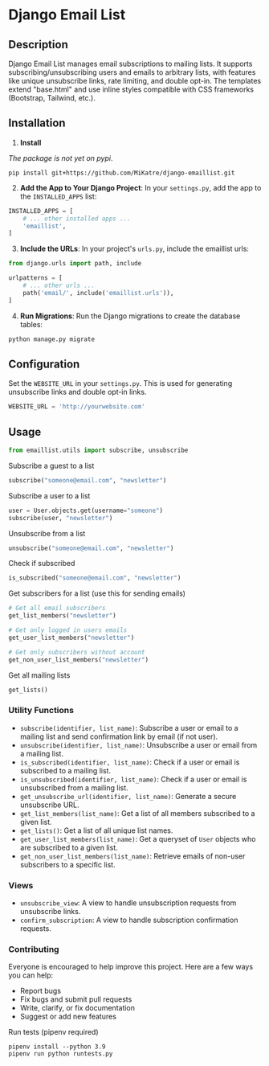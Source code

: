 # Django Email List

<!-- Incredibly useful conversation: https://chat.openai.com/c/01d78616-2bec-41e5-b650-0f14791bd60b -->

## Description

Django Email List manages email subscriptions to mailing lists. It supports subscribing/unsubscribing users and emails to arbitrary lists, with features like unique unsubscribe links, rate limiting, and double opt-in. The templates extend "base.html" and use inline styles compatible with CSS frameworks (Bootstrap, Tailwind, etc.).


## Installation

1. **Install** 

*The package is not yet on pypi*.

```Shell
pip install git+https://github.com/MiKatre/django-emaillist.git
```

2. **Add the App to Your Django Project**:
In your `settings.py`, add the app to the `INSTALLED_APPS` list:
```python
INSTALLED_APPS = [
    # ... other installed apps ...
    'emaillist',
]
```

3. **Include the URLs**:
In your project's `urls.py`, include the emaillist urls:
```python
from django.urls import path, include

urlpatterns = [
    # ... other urls ...
    path('email/', include('emaillist.urls')),
]
```

4. **Run Migrations**: 
Run the Django migrations to create the database tables:
```bash
python manage.py migrate
```

## Configuration

Set the `WEBSITE_URL` in your `settings.py`. This is used for generating unsubscribe links and double opt-in links.
```python
WEBSITE_URL = 'http://yourwebsite.com'
```

## Usage



```Python
from emaillist.utils import subscribe, unsubscribe
```

Subscribe a guest to a list
```Python
subscribe("someone@email.com", "newsletter")
```

Subscribe a user to a list
```Python
user = User.objects.get(username="someone")
subscribe(user, "newsletter")
```

Unsubscribe from a list
```Python
unsubscribe("someone@email.com", "newsletter")
```

Check if subscribed
```Python
is_subscribed("someone@email.com", "newsletter")
```

Get subscribers for a list (use this for sending emails)
```Python
# Get all email subscribers
get_list_members("newsletter")

# Get only logged in users emails
get_user_list_members("newsletter")

# Get only subscribers without account
get_non_user_list_members("newsletter")

```

Get all mailing lists
```Python
get_lists()
```



### Utility Functions
- `subscribe(identifier, list_name)`: Subscribe a user or email to a mailing list and send confirmation link by email (if not user).
- `unsubscribe(identifier, list_name)`: Unsubscribe a user or email from a mailing list.
- `is_subscribed(identifier, list_name)`: Check if a user or email is subscribed to a mailing list.
- `is_unsubscribed(identifier, list_name)`: Check if a user or email is unsubscribed from a mailing list.
- `get_unsubscribe_url(identifier, list_name)`: Generate a secure unsubscribe URL.
- `get_list_members(list_name)`: Get a list of all members subscribed to a given list.
- `get_lists()`: Get a list of all unique list names.
- `get_user_list_members(list_name)`: Get a queryset of `User` objects who are subscribed to a given list.
- `get_non_user_list_members(list_name)`: Retrieve emails of non-user subscribers to a specific list.

### Views
- `unsubscribe_view`: A view to handle unsubscription requests from unsubscribe links.
- `confirm_subscription`: A view to handle subscription confirmation requests.

### Contributing

Everyone is encouraged to help improve this project. Here are a few ways you can help:

- Report bugs
- Fix bugs and submit pull requests
- Write, clarify, or fix documentation
- Suggest or add new features

Run tests (pipenv required)
```Shell
pipenv install --python 3.9
pipenv run python runtests.py 
```
